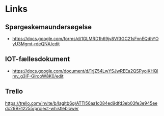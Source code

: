 # Links

## Spørgeskemaundersøgelse
* https://docs.google.com/forms/d/1GLMRD1h69jv8Vf3GC21sFnnEQdhYOyU3Mgmt-rdeQNA/edit

## IOT-fællesdokument

* https://docs.google.com/document/d/1rjZ54LwYSJwREEa2QSPyoiKHQImv_g3IF-GlrooW8K0/edit

## Trello

https://trello.com/invite/b/Iagltb6g/ATTI56aa1c084ed9dfd3eb03fe3e945eedc29BE12255/project-whistleblower

